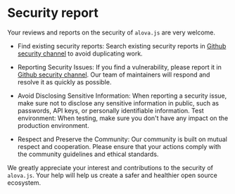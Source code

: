# Security report

Your reviews and reports on the security of `alova.js` are very welcome.

- Find existing security reports: Search existing security reports in [Github security channel](https://github.com/alovajs/alova/discussions/categories/security) to avoid duplicating work.
- Reporting Security Issues: If you find a vulnerability, please report it in [Github security channel](https://github.com/alovajs/alova/discussions/categories/security). Our team of maintainers will respond and resolve it as quickly as possible.

- Avoid Disclosing Sensitive Information: When reporting a security issue, make sure not to disclose any sensitive information in public, such as passwords, API keys, or personally identifiable information.
  Test environment: When testing, make sure you don't have any impact on the production environment.

- Respect and Preserve the Community: Our community is built on mutual respect and cooperation. Please ensure that your actions comply with the community guidelines and ethical standards.

We greatly appreciate your interest and contributions to the security of `alova.js`. Your help will help us create a safer and healthier open source ecosystem.
